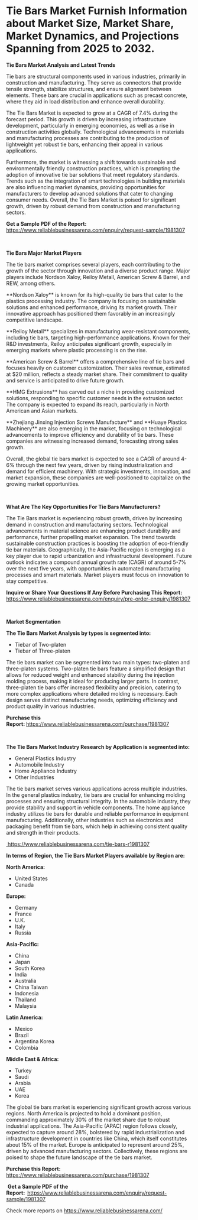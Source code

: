 <p><h1>Tie Bars Market Furnish Information about Market Size, Market Share, Market Dynamics, and Projections Spanning from 2025 to 2032.</h1></p><p><strong>Tie Bars Market Analysis and Latest Trends</strong></p>
<p><p>Tie bars are structural components used in various industries, primarily in construction and manufacturing. They serve as connectors that provide tensile strength, stabilize structures, and ensure alignment between elements. These bars are crucial in applications such as precast concrete, where they aid in load distribution and enhance overall durability.</p><p>The Tie Bars Market is expected to grow at a CAGR of 7.4% during the forecast period. This growth is driven by increasing infrastructure development, particularly in emerging economies, as well as a rise in construction activities globally. Technological advancements in materials and manufacturing processes are contributing to the production of lightweight yet robust tie bars, enhancing their appeal in various applications.</p><p>Furthermore, the market is witnessing a shift towards sustainable and environmentally friendly construction practices, which is prompting the adoption of innovative tie bar solutions that meet regulatory standards. Trends such as the integration of smart technologies in building materials are also influencing market dynamics, providing opportunities for manufacturers to develop advanced solutions that cater to changing consumer needs. Overall, the Tie Bars Market is poised for significant growth, driven by robust demand from construction and manufacturing sectors.</p></p>
<p><strong>Get a Sample PDF of the Report:&nbsp;</strong> <a href="https://www.reliablebusinessarena.com/enquiry/request-sample/1981307?utm_campaign=2385&utm_medium=2&utm_source=Github&utm_content=ia&utm_term=20022025&utm_id=tie-bars">https://www.reliablebusinessarena.com/enquiry/request-sample/1981307</a></p>
<p>&nbsp;</p>
<p><strong>Tie Bars Major Market Players</strong></p>
<p><p>The tie bars market comprises several players, each contributing to the growth of the sector through innovation and a diverse product range. Major players include Nordson Xaloy, Reiloy Metall, American Screw & Barrel, and REW, among others.</p><p>**Nordson Xaloy** is known for its high-quality tie bars that cater to the plastics processing industry. The company is focusing on sustainable solutions and enhanced performance, driving its market growth. Their innovative approach has positioned them favorably in an increasingly competitive landscape.</p><p>**Reiloy Metall** specializes in manufacturing wear-resistant components, including tie bars, targeting high-performance applications. Known for their R&D investments, Reiloy anticipates significant growth, especially in emerging markets where plastic processing is on the rise.</p><p>**American Screw & Barrel** offers a comprehensive line of tie bars and focuses heavily on customer customization. Their sales revenue, estimated at $20 million, reflects a steady market share. Their commitment to quality and service is anticipated to drive future growth.</p><p>**HMG Extrusions** has carved out a niche in providing customized solutions, responding to specific customer needs in the extrusion sector. The company is expected to expand its reach, particularly in North American and Asian markets.</p><p>**Zhejiang Jinxing Injection Screws Manufacture** and **Huaye Plastics Machinery** are also emerging in the market, focusing on technological advancements to improve efficiency and durability of tie bars. These companies are witnessing increased demand, forecasting strong sales growth.</p><p>Overall, the global tie bars market is expected to see a CAGR of around 4-6% through the next few years, driven by rising industrialization and demand for efficient machinery. With strategic investments, innovation, and market expansion, these companies are well-positioned to capitalize on the growing market opportunities.</p></p>
<p>&nbsp;</p>
<p><strong>What Are The Key Opportunities For Tie Bars Manufacturers?</strong></p>
<p><p>The Tie Bars market is experiencing robust growth, driven by increasing demand in construction and manufacturing sectors. Technological advancements in material science are enhancing product durability and performance, further propelling market expansion. The trend towards sustainable construction practices is boosting the adoption of eco-friendly tie bar materials. Geographically, the Asia-Pacific region is emerging as a key player due to rapid urbanization and infrastructural development. Future outlook indicates a compound annual growth rate (CAGR) of around 5-7% over the next five years, with opportunities in automated manufacturing processes and smart materials. Market players must focus on innovation to stay competitive.</p></p>
<p><strong>Inquire or Share Your Questions If Any Before Purchasing This Report:</strong> <a href="https://www.reliablebusinessarena.com/enquiry/pre-order-enquiry/1981307?utm_campaign=2385&utm_medium=2&utm_source=Github&utm_content=ia&utm_term=20022025&utm_id=tie-bars">https://www.reliablebusinessarena.com/enquiry/pre-order-enquiry/1981307</a></p>
<p>&nbsp;</p>
<p><strong>Market Segmentation</strong></p>
<p><strong>The Tie Bars Market Analysis by types is segmented into:</strong></p>
<p><ul><li>Tiebar of Two-platen</li><li>Tiebar of Three-platen</li></ul></p>
<p><p>The tie bars market can be segmented into two main types: two-platen and three-platen systems. Two-platen tie bars feature a simplified design that allows for reduced weight and enhanced stability during the injection molding process, making it ideal for producing larger parts. In contrast, three-platen tie bars offer increased flexibility and precision, catering to more complex applications where detailed molding is necessary. Each design serves distinct manufacturing needs, optimizing efficiency and product quality in various industries.</p></p>
<p><strong>Purchase this Report:&nbsp;</strong><a href="https://www.reliablebusinessarena.com/purchase/1981307?utm_campaign=2385&utm_medium=2&utm_source=Github&utm_content=ia&utm_term=20022025&utm_id=tie-bars">https://www.reliablebusinessarena.com/purchase/1981307</a></p>
<p>&nbsp;</p>
<p><strong>The Tie Bars Market Industry Research by Application is segmented into:</strong></p>
<p><ul><li>General Plastics Industry</li><li>Automobile Industry</li><li>Home Appliance Industry</li><li>Other Industries</li></ul></p>
<p><p>The tie bars market serves various applications across multiple industries. In the general plastics industry, tie bars are crucial for enhancing molding processes and ensuring structural integrity. In the automobile industry, they provide stability and support in vehicle components. The home appliance industry utilizes tie bars for durable and reliable performance in equipment manufacturing. Additionally, other industries such as electronics and packaging benefit from tie bars, which help in achieving consistent quality and strength in their products.</p></p>
<p><a href="https://www.reliablebusinessarena.com/tie-bars-r1981307?utm_campaign=2385&utm_medium=2&utm_source=Github&utm_content=ia&utm_term=20022025&utm_id=tie-bars">&nbsp;https://www.reliablebusinessarena.com/tie-bars-r1981307</a></p>
<p><strong>In terms of Region, the Tie Bars Market Players available by Region are:</strong></p>
<p>
    <p> <strong> North America: </strong>
        <ul>
            <li>United States</li>
            <li>Canada</li>
        </ul>
        </p> 
    <p> <strong> Europe: </strong>
        <ul>
            <li>Germany</li>
            <li>France</li>
            <li>U.K.</li>
            <li>Italy</li>
            <li>Russia</li>
        </ul>
        </p> 
    <p> <strong> Asia-Pacific: </strong>
        <ul>
            <li>China</li>
            <li>Japan</li>
            <li>South Korea</li>
            <li>India</li>
            <li>Australia</li>
            <li>China Taiwan</li>
            <li>Indonesia</li>
            <li>Thailand</li>
            <li>Malaysia</li>
        </ul>
        </p> 
    <p> <strong> Latin America: </strong>
        <ul>
            <li>Mexico</li>
            <li>Brazil</li>
            <li>Argentina Korea</li>
            <li>Colombia</li>
        </ul>
        </p> 
    <p> <strong> Middle East & Africa: </strong>
        <ul>
            <li>Turkey</li>
            <li>Saudi</li>
            <li>Arabia</li>
            <li>UAE</li>
            <li>Korea</li>
        </ul>
    </p>
    </p>
<p><p>The global tie bars market is experiencing significant growth across various regions. North America is projected to hold a dominant position, commanding approximately 30% of the market share due to robust industrial applications. The Asia-Pacific (APAC) region follows closely, expected to capture around 28%, bolstered by rapid industrialization and infrastructure development in countries like China, which itself constitutes about 15% of the market. Europe is anticipated to represent around 25%, driven by advanced manufacturing sectors. Collectively, these regions are poised to shape the future landscape of the tie bars market.</p></p>
<p><strong>Purchase this Report: </strong><a href="https://www.reliablebusinessarena.com/purchase/1981307?utm_campaign=2385&utm_medium=2&utm_source=Github&utm_content=ia&utm_term=20022025&utm_id=tie-bars">https://www.reliablebusinessarena.com/purchase/1981307</a></p>
<p>&nbsp;<strong>Get a Sample PDF of the Report:&nbsp;&nbsp;</strong><a href="https://www.reliablebusinessarena.com/enquiry/request-sample/1981307?utm_campaign=2385&utm_medium=2&utm_source=Github&utm_content=ia&utm_term=20022025&utm_id=tie-bars">https://www.reliablebusinessarena.com/enquiry/request-sample/1981307</a></p>
<p><strong></strong></p>
<p>Check more reports on <a href="https://www.reliablebusinessarena.com/?utm_campaign=2385&utm_medium=2&utm_source=Github&utm_content=ia&utm_term=20022025&utm_id=tie-bars">https://www.reliablebusinessarena.com/</a></p>